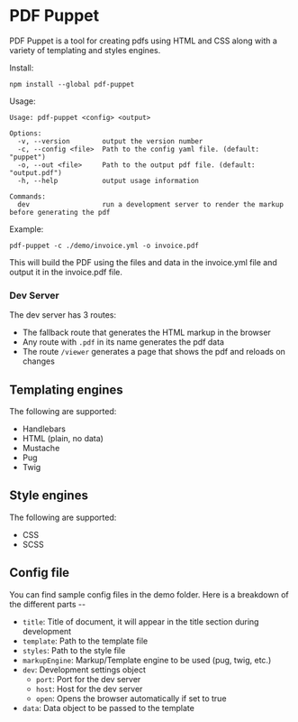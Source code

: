 # PDF Puppet

PDF Puppet is a tool for creating pdfs using HTML and CSS along with a variety of templating and styles engines.

Install:

`npm install --global pdf-puppet`

Usage:

```
Usage: pdf-puppet <config> <output>

Options:
  -v, --version        output the version number
  -c, --config <file>  Path to the config yaml file. (default: "puppet")
  -o, --out <file>     Path to the output pdf file. (default: "output.pdf")
  -h, --help           output usage information

Commands:
  dev                  run a development server to render the markup before generating the pdf
```

Example:

`pdf-puppet -c ./demo/invoice.yml -o invoice.pdf`

This will build the PDF using the files and data in the invoice.yml file and output it in the invoice.pdf file.

### Dev Server

The dev server has 3 routes:

  - The fallback route that generates the HTML markup in the browser
  - Any route with `.pdf` in its name generates the pdf data
  - The route `/viewer` generates a page that shows the pdf and reloads on changes


## Templating engines

The following are supported:

  - Handlebars
  - HTML (plain, no data)
  - Mustache
  - Pug
  - Twig

## Style engines

The following are supported:

  - CSS
  - SCSS

## Config file

You can find sample config files in the demo folder. Here is a breakdown of the different parts --

  - `title`: Title of document, it will appear in the title section during development
  - `template`: Path to the template file
  - `styles`: Path to the style file
  - `markupEngine`: Markup/Template engine to be used (pug, twig, etc.)
  - `dev`: Development settings object
    * `port`: Port for the dev server
    * `host`: Host for the dev server
    * `open`: Opens the browser automatically if set to true
  - `data`: Data object to be passed to the template

